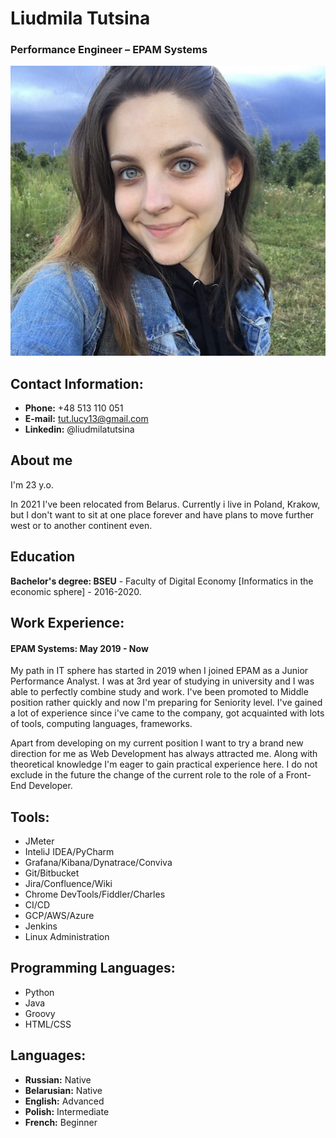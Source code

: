 # Liudmila Tutsina
### Performance Engineer – EPAM Systems

![profile photo](/profile_photo.png "Profile Photo")

## Contact Information:
* **Phone:** +48 513 110 051
* **E-mail:** tut.lucy13@gmail.com
* **Linkedin:** @liudmilatutsina

## About me
I'm 23 y.o.

In 2021 I've been relocated from Belarus.
Currently i live in Poland, Krakow, but I don't want to sit at one place forever and have plans to move further west or to another continent even.


## Education
**Bachelor's degree: BSEU** - Faculty of Digital Economy [Informatics in the economic sphere] - 2016-2020.

## Work Experience:
#### EPAM Systems: May 2019 - Now
My path in IT sphere has started in 2019 when I joined EPAM as a Junior Performance Analyst. 
I was at 3rd year of studying in university and I was able to perfectly combine study and work. 
I've been promoted to Middle position rather quickly and now I'm preparing for Seniority level. 
I've gained a lot of experience since i've came to the company, got acquainted with lots of tools, computing languages, frameworks.

Apart from developing on my current position I want to try a brand new direction for me as Web Development has always attracted me. 
Along with theoretical knowledge I'm eager to gain practical experience here. 
I do not exclude in the future the change of the current role to the role of a Front-End Developer.

## Tools:
- JMeter
- InteliJ IDEA/PyCharm
- Grafana/Kibana/Dynatrace/Conviva
- Git/Bitbucket
- Jira/Confluence/Wiki
- Chrome DevTools/Fiddler/Charles
- CI/CD
- GCP/AWS/Azure
- Jenkins
- Linux Administration

## Programming Languages:
- Python
- Java
- Groovy
- HTML/CSS

## Languages:
- **Russian:** Native
- **Belarusian:** Native
- **English:** Advanced
- **Polish:** Intermediate
- **French:** Beginner
